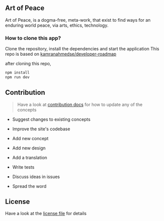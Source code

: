 ## Art of Peace

Art of Peace, is a dogma-free, meta-work, that exist to find  ways for an enduring world peace, via arts, ethics, technology.

### How to clone this app?

Clone the repository, install the dependencies and start the application
This repo is based on [kamranahmedse/developer-roadmap](https://github.com/kamranahmedse/developer-roadmap)

after cloning this repo,
```bash
npm install
npm run dev
```

## Contribution

> Have a look at [contribution docs](./contributing) for how to update any of the concepts

- Suggest changes to existing concepts
- Improve the site's codebase
- Add new concept
- Add new design
- Add a translation

- Write tests
- Discuss ideas in issues
- Spread the word

## License

Have a look at the [license file](./license) for details
